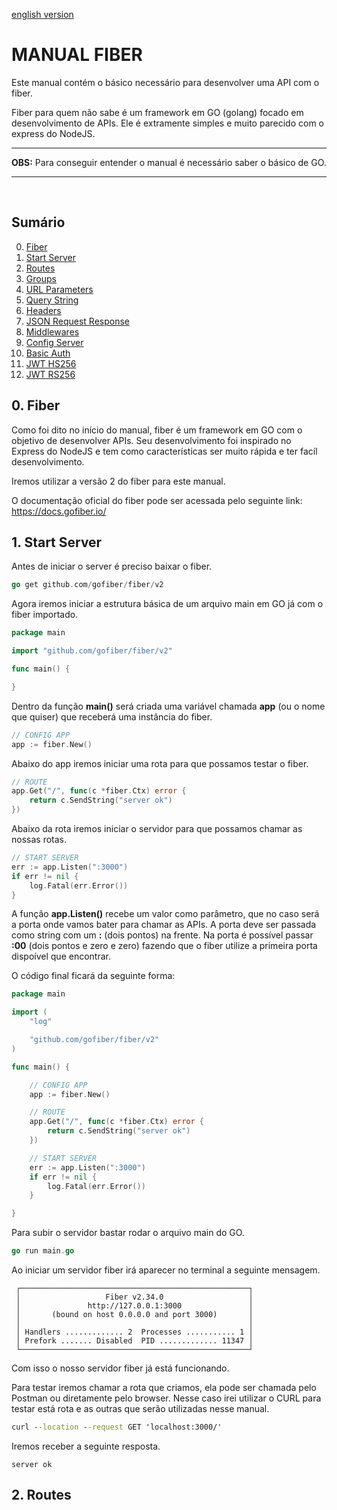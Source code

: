 [english version](./README.md)

# MANUAL FIBER

Este manual contém o básico necessário para desenvolver uma API com o fiber.

Fiber para quem não sabe é um framework em GO (golang) focado em desenvolvimento de APIs. Ele é extramente simples e muito parecido com o express do NodeJS.
<br/>
___
**OBS:** Para conseguir entender o manual é necessário saber o básico de GO.
___
<br/>

## Sumário

0. [Fiber](#0-fiber)
1. [Start Server](#1-start-server)
2. [Routes](#2-routes)
3. [Groups](#3-groups)
4. [URL Parameters](#4-url-parameters)
5. [Query String](#5-query-string)
6. [Headers](#6-headers)
7. [JSON Request Response](#7-json-request-response)
8. [Middlewares](#-8middlewares)
9. [Config Server](#-9config-server)
10. [Basic Auth](#10-basic-auth)
11. [JWT HS256](#11-jwt-hs256)
12. [JWT RS256](#12-jwt-rs256)


## 0. Fiber

Como foi dito no início do manual, fiber é um framework em GO com o objetivo de desenvolver APIs. Seu desenvolvimento foi inspirado no Express do NodeJS e tem como características ser muito rápida e ter facíl desenvolvimento.

Iremos utilizar a versão 2 do fiber para este manual.

O documentação oficial do fiber pode ser acessada pelo seguinte link:<br/>
https://docs.gofiber.io/

## 1. Start Server

Antes de iniciar o server é preciso baixar o fiber.

```go
go get github.com/gofiber/fiber/v2
```

Agora iremos iniciar a estrutura básica de um arquivo main em GO já com o fiber importado.

```go
package main

import "github.com/gofiber/fiber/v2"

func main() {

}
```

Dentro da função **main()** será criada uma variável chamada **app** (ou o nome que quiser) que receberá uma instância do fiber.

```go
// CONFIG APP
app := fiber.New()
```

Abaixo do app iremos iniciar uma rota para que possamos testar o fiber.

```go
// ROUTE
app.Get("/", func(c *fiber.Ctx) error {
	return c.SendString("server ok")
})
```

Abaixo da rota iremos iniciar o servidor para que possamos chamar as nossas rotas.

```go
// START SERVER
err := app.Listen(":3000")
if err != nil {
	log.Fatal(err.Error())
}
```

A função **app.Listen()** recebe um valor como parâmetro, que no caso será a porta onde vamos bater para chamar as APIs. A porta deve ser passada como string com um **:** (dois pontos) na frente. Na porta é possível passar **:00** (dois pontos e zero e zero) fazendo que o fiber utilize a primeira porta dispoível que encontrar.

O código final ficará da seguinte forma:

```go
package main

import (
	"log"

	"github.com/gofiber/fiber/v2"
)

func main() {

	// CONFIG APP
	app := fiber.New()

	// ROUTE
	app.Get("/", func(c *fiber.Ctx) error {
		return c.SendString("server ok")
	})

	// START SERVER
	err := app.Listen(":3000")
	if err != nil {
		log.Fatal(err.Error())
	}

}
```

Para subir o servidor bastar rodar o arquivo main do GO.

```go
go run main.go 
```

Ao iniciar um servidor fiber irá aparecer no terminal a seguinte mensagem.

```text
 ┌───────────────────────────────────────────────────┐ 
 │                   Fiber v2.34.0                   │ 
 │               http://127.0.0.1:3000               │ 
 │       (bound on host 0.0.0.0 and port 3000)       │ 
 │                                                   │ 
 │ Handlers ............. 2  Processes ........... 1 │ 
 │ Prefork ....... Disabled  PID ............. 11347 │ 
 └───────────────────────────────────────────────────┘ 
```

Com isso o nosso servidor fiber já está funcionando.

Para testar iremos chamar a rota que criamos, ela pode ser chamada pelo Postman ou diretamente pelo browser. Nesse caso irei utilizar o CURL para testar está rota e as outras que serão utilizadas nesse manual.

```cmd
curl --location --request GET 'localhost:3000/'
```

Iremos receber a seguinte resposta.

```text
server ok
```
## 2. Routes